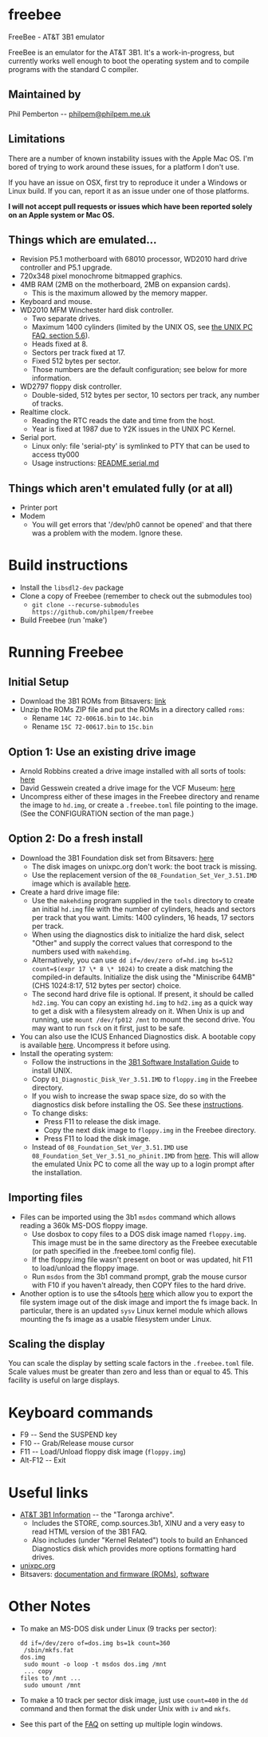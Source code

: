 # freebee
FreeBee - AT&amp;T 3B1 emulator

FreeBee is an emulator for the AT&T 3B1. It's a work-in-progress, but currently works well enough to boot the operating system and to compile programs with the standard C compiler.


## Maintained by

Phil Pemberton -- <philpem@philpem.me.uk>

## Limitations

There are a number of known instability issues with the Apple Mac OS. I'm bored of trying to work around these issues, for a platform I don't use.

If you have an issue on OSX, first try to reproduce it under a Windows or Linux build. If you can, report it as an issue under one of those platforms.

**I will not accept pull requests or issues which have been reported solely on an Apple system or Mac OS.**


## Things which are emulated...

  * Revision P5.1 motherboard with 68010 processor, WD2010 hard drive controller and P5.1 upgrade.
  * 720x348 pixel monochrome bitmapped graphics.
  * 4MB RAM (2MB on the motherboard, 2MB on expansion cards).
    * This is the maximum allowed by the memory mapper.
  * Keyboard and mouse.
  * WD2010 MFM Winchester hard disk controller.
    * Two separate drives.
    * Maximum 1400 cylinders (limited by the UNIX OS, see [the UNIX PC FAQ, section 5.6](http://www.unixpc.org/FAQ)).
    * Heads fixed at 8.
    * Sectors per track fixed at 17.
    * Fixed 512 bytes per sector.
    * Those numbers are the default configuration; see below for more information.
  * WD2797 floppy disk controller.
    * Double-sided, 512 bytes per sector, 10 sectors per track, any number of tracks.
  * Realtime clock.
    * Reading the RTC reads the date and time from the host.
    * Year is fixed at 1987 due to Y2K issues in the UNIX PC Kernel.
  * Serial port.
    * Linux only: file 'serial-pty' is symlinked to PTY that can be used to access tty000
    * Usage instructions: [README.serial.md](README.serial.md)



## Things which aren't emulated fully (or at all)

  * Printer port
  * Modem
    * You will get errors that '/dev/ph0 cannot be opened' and that there was a problem with the modem. Ignore these.


# Build instructions

  - Install the `libsdl2-dev` package
  - Clone a copy of Freebee (remember to check out the submodules too)
    - `git clone --recurse-submodules https://github.com/philpem/freebee`
  - Build Freebee (run 'make')


# Running Freebee

## Initial Setup
  - Download the 3B1 ROMs from Bitsavers: [link](http://bitsavers.org/pdf/att/3b1/firmware/3b1_roms.zip)
  - Unzip the ROMs ZIP file and put the ROMs in a directory called `roms`:
    * Rename `14C 72-00616.bin` to `14c.bin`
    * Rename `15C 72-00617.bin` to `15c.bin`

## Option 1: Use an existing drive image
  - Arnold Robbins created a drive image installed with all sorts of tools: [here](https://www.skeeve.com/3b1/)
  - David Gesswein created a drive image for the VCF Museum: [here](http://www.pdp8online.com/3b1/demos.shtml)
  - Uncompress either of these images in the Freebee directory and rename the image to `hd.img`, or create a `.freebee.toml` file pointing to the image. (See the CONFIGURATION section of the man page.)

## Option 2: Do a fresh install
  - Download the 3B1 Foundation disk set from Bitsavers: [here](http://bitsavers.org/bits/ATT/unixPC/system_software_3.51/)
    * The disk images on unixpc.org don't work: the boot track is missing.
    * Use the replacement version of the `08_Foundation_Set_Ver_3.51.IMD` image which is available [here](https://www.skeeve.com/3b1/os-install/index.html).
  - Create a hard drive image file:
    * Use the `makehdimg` program supplied in the `tools` directory to create an initial `hd.img` file with the number of cylinders, heads and sectors per track that you want.  Limits: 1400 cylinders, 16 heads, 17 sectors per track.
    * When using the diagnostics disk to initialize the hard disk, select "Other" and supply the correct values that correspond to the numbers used with `makehdimg`.
    * Alternatively, you can use `dd if=/dev/zero of=hd.img bs=512 count=$(expr 17 \* 8 \* 1024)` to create a disk matching the compiled-in defaults. Initialize the disk using the "Miniscribe 64MB" (CHS 1024:8:17, 512 bytes per sector) choice.
    * The second hard drive file is optional. If present, it should be called `hd2.img`.  You can copy an existing `hd.img` to `hd2.img` as a quick way to get a disk with a filesystem already on it. When Unix is up and running, use `mount /dev/fp012 /mnt` to mount the second drive. You may want to run `fsck` on it first, just to be safe.
  - You can also use the ICUS Enhanced Diagnostics disk. A bootable copy is
  available [here](https://www.skeeve.com/3b1/enhanced-diag/index.html).
  Uncompress it before using.
  - Install the operating system:
    * Follow the instructions in the [3B1 Software Installation Guide](http://bitsavers.org/pdf/att/3b1/999-801-025IS_ATT_UNIX_PC_System_Software_Installation_Guide_1987.pdf) to install UNIX.
    * Copy `01_Diagnostic_Disk_Ver_3.51.IMD` to `floppy.img` in the Freebee directory.
    * If you wish to increase the swap space size, do so with the diagnostics
      disk before installing the OS. See these [instructions](https://groups.google.com/g/comp.sys.att/c/8XLILI3K8-Y/m/VxVMJNdt9NQJ).
    * To change disks:
      * Press F11 to release the disk image.
      * Copy the next disk image to `floppy.img` in the Freebee directory.
      * Press F11 to load the disk image.
    * Instead of `08_Foundation_Set_Ver_3.51.IMD` use `08_Foundation_Set_Ver_3.51_no_phinit.IMD` from [here](https://www.skeeve.com/3b1/os-install/index.html).
      This will allow the emulated Unix PC to come all the way up to
      a login prompt after the installation.

## Importing files
  - Files can be imported using the 3b1 `msdos` command which allows reading a 360k MS-DOS floppy image.
    * Use dosbox to copy files to a DOS disk image named `floppy.img`. This image must be in the same directory as the Freebee executable (or path specified in the .freebee.toml config file).
    * If the floppy.img file wasn't present on boot or was updated, hit F11 to load/unload the floppy image.
    * Run `msdos` from the 3b1 command prompt, grab the mouse cursor with F10 if you haven't already, then COPY files to the hard drive.
  - Another option is to use the s4tools [here](https://github.com/dgesswein/s4-3b1-pc7300) which allow you to export the file system image out of the disk image and import the fs image back. In particular, there is an updated `sysv` Linux kernel module which allows mounting the fs image as a usable filesystem under Linux.

## Scaling the display

You can scale the display by setting scale factors in the `.freebee.toml` file.
Scale values must be greater than zero and less than or equal to 45. This
facility is useful on large displays.

# Keyboard commands

  * F9 -- Send the SUSPEND key
  * F10 -- Grab/Release mouse cursor
  * F11 -- Load/Unload floppy disk image (`floppy.img`)
  * Alt-F12 -- Exit


# Useful links

  * [AT&T 3B1 Information](http://unixpc.taronga.com) -- the "Taronga archive".
    * Includes the STORE, comp.sources.3b1, XINU and a very easy to read HTML version of the 3B1 FAQ.
    * Also includes (under "Kernel Related") tools to build an Enhanced Diagnostics disk which provides more options formatting hard drives.
  * [unixpc.org](http://www.unixpc.org/)
  * Bitsavers: [documentation and firmware (ROMs)](http://bitsavers.org/pdf/att/3b1/), [software](http://bitsavers.org/bits/ATT/unixPC/)

# Other Notes

  * To make an MS-DOS disk under Linux (9 tracks per sector):

	<code>dd if=/dev/zero of=dos.img bs=1k count=360<br/>
	/sbin/mkfs.fat dos.img<br/>
	sudo mount -o loop -t msdos dos.img /mnt<br/>
	... copy files to /mnt ...<br/>
	sudo umount /mnt<br/></code>

  * To make a 10 track per sector disk image, just use `count=400` in the `dd` command and then format the disk under Unix with `iv` and `mkfs`.

  * See this part of the [FAQ](https://stason.org/TULARC/pc/3b1-faq/4-4-How-do-I-get-multiple-login-windows.html) on setting up multiple login windows.
